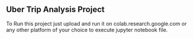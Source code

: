 ## Uber Trip Analysis Project

To Run this project just upload and run it on colab.research.google.com or any other platform of your choice to execute jupyter notebook file.
